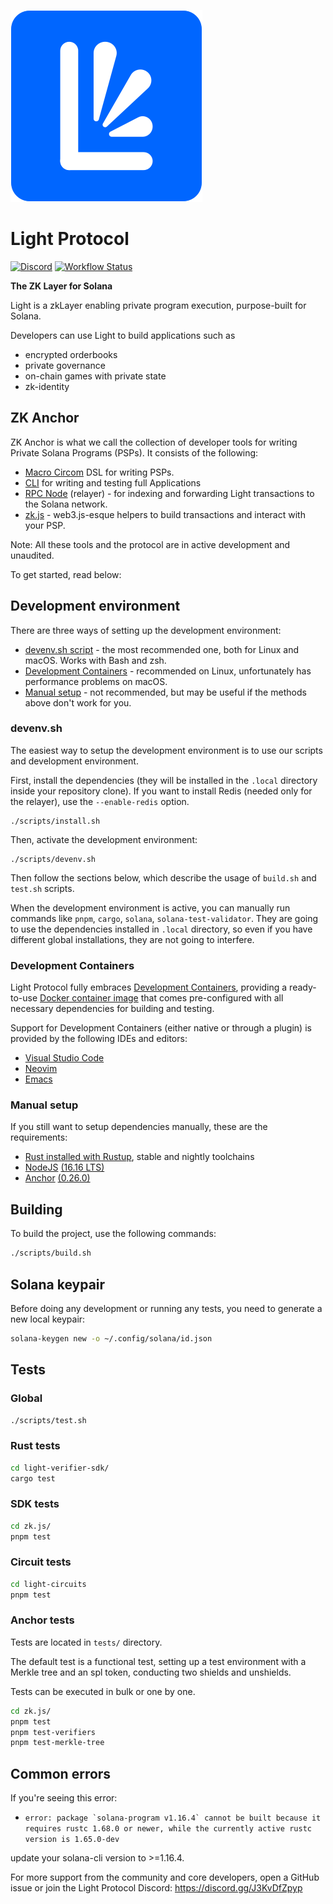 [![Light Protocol](assets/logo.svg)](https://lightprotocol.com)

# Light Protocol

[![Discord](https://img.shields.io/discord/892771619687268383?label=discord&logo=discord)](https://discord.gg/WDAAaX6je2)
[![Workflow Status](https://github.com/Lightprotocol/light-protocol-onchain/workflows/programs-test/badge.svg)](https://github.com/Lightprotocol/light-poseidon/actions?query=workflow)

**The ZK Layer for Solana**

Light is a zkLayer enabling private program execution, purpose-built for Solana.

Developers can use Light to build applications such as

- encrypted orderbooks
- private governance
- on-chain games with private state
- zk-identity



## ZK Anchor

ZK Anchor is what we call the collection of developer tools for writing Private Solana Programs (PSPs). 
It consists of the following:

- [Macro Circom](https://github.com/Lightprotocol/light-protocol/tree/main/macro-circom) DSL for writing PSPs.
- [CLI](https://github.com/Lightprotocol/light-protocol/tree/main/cli) for writing and testing full Applications
- [RPC Node](https://github.com/Lightprotocol/light-protocol/tree/main/relayer) (relayer) - for indexing and forwarding Light transactions to the Solana network.
- [zk.js](https://github.com/Lightprotocol/light-protocol/tree/main/zk.js) - web3.js-esque helpers to build transactions and interact with your PSP.
  
Note: All these tools and the protocol are in active development and unaudited.


To get started, read below: 


## Development environment

There are three ways of setting up the development environment:

* [devenv.sh script](#devenv.sh) - the most recommended one, both for Linux and
  macOS. Works with Bash and zsh.
* [Development Containers](#development-containers) - recommended on Linux,
  unfortunately has performance problems on macOS.
* [Manual setup](#manual-setup) - not recommended, but may be useful if the
  methods above don't work for you.


### devenv.sh

The easiest way to setup the development environment is to use our scripts
and development environment.

First, install the dependencies (they will be installed in the `.local`
directory inside your repository clone). If you want to install Redis (needed
only for the relayer), use the  `--enable-redis` option.

```
./scripts/install.sh
```

Then, activate the development environment:

```
./scripts/devenv.sh
```

Then follow the sections below, which describe the usage of `build.sh` and
`test.sh` scripts.

When the development environment is active, you can manually run commands
like `pnpm`, `cargo`, `solana`, `solana-test-validator`. They are going to
use the dependencies installed in `.local` directory, so even if you have
different global installations, they are not going to interfere.

### Development Containers

Light Protocol fully embraces [Development Containers](https://containers.dev/),
providing a ready-to-use
[Docker container image](https://github.com/Lightprotocol/dockerfiles/pkgs/container/devcontainer)
that comes pre-configured with all necessary dependencies for building and testing.

Support for Development Containers (either native or through a plugin) is
provided by the following IDEs and editors:

* [Visual Studio Code](https://code.visualstudio.com/docs/devcontainers/containers)
* [Neovim](https://github.com/esensar/nvim-dev-container)
* [Emacs](https://github.com/emacs-lsp/lsp-docker)

### Manual setup

If you still want to setup dependencies manually, these are the requirements:

* [Rust installed with Rustup](https://rustup.rs/), stable and nightly toolchains
* [NodeJS](https://nodejs.org/) [(16.16 LTS)](https://nodejs.org/en/blog/release/v16.16.0)
* [Anchor](https://www.anchor-lang.com/) [(0.26.0)](https://crates.io/crates/anchor-cli/0.26.0)

## Building

To build the project, use the following commands:

```bash
./scripts/build.sh
```


## Solana keypair

Before doing any development or running any tests, you need to generate a new
local keypair:

```bash
solana-keygen new -o ~/.config/solana/id.json
```

## Tests

### Global

```bash
./scripts/test.sh
```

### Rust tests

```bash
cd light-verifier-sdk/
cargo test
```

### SDK tests

```bash
cd zk.js/
pnpm test
```

### Circuit tests

```bash
cd light-circuits
pnpm test
```

### Anchor tests

Tests are located in `tests/` directory.

The default test is a functional test, setting up a test environment with a
Merkle tree and an spl token, conducting two shields and unshields.

Tests can be executed in bulk or one by one.

```bash
cd zk.js/
pnpm test
pnpm test-verifiers
pnpm test-merkle-tree
```

## Common errors
If you're seeing this error:
- ``` error: package `solana-program v1.16.4` cannot be built because it requires rustc 1.68.0 or newer, while the currently active rustc version is 1.65.0-dev ```

update your solana-cli version to >=1.16.4.

For more support from the community and core developers, open a GitHub issue or join the Light Protocol Discord: https://discord.gg/J3KvDfZpyp
